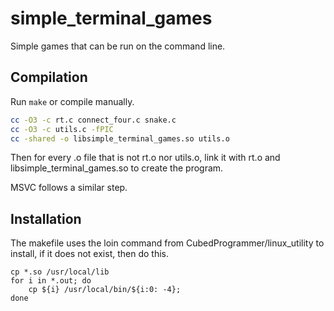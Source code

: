 # simple\_terminal\_games
Simple games that can be run on the command line.
## Compilation
Run `make` or compile manually.
```sh
cc -O3 -c rt.c connect_four.c snake.c
cc -O3 -c utils.c -fPIC
cc -shared -o libsimple_terminal_games.so utils.o
```
Then for every .o file that is not rt.o nor utils.o, link it with rt.o and libsimple\_terminal\_games.so to create the program.

MSVC follows a similar step.
## Installation
The makefile uses the loin command from CubedProgrammer/linux\_utility to install, if it does not exist, then do this.
```
cp *.so /usr/local/lib
for i in *.out; do
    cp ${i} /usr/local/bin/${i:0: -4};
done
```
